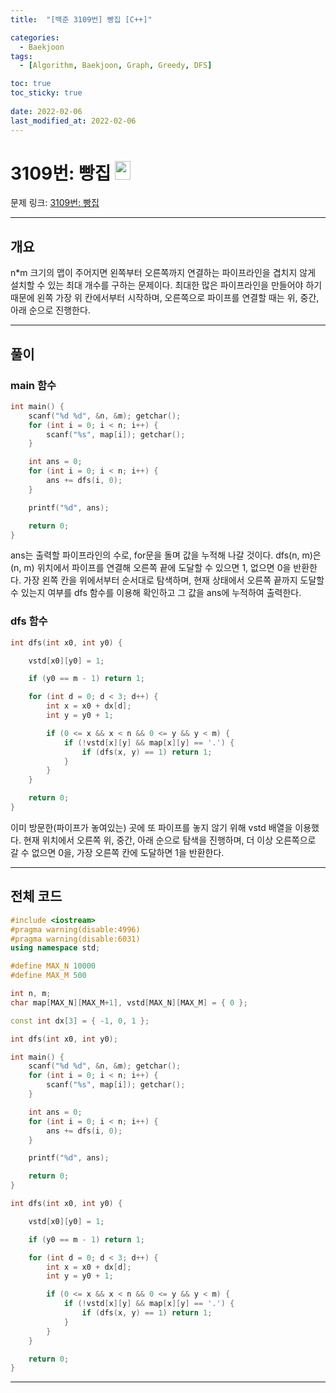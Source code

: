 ```yaml
---
title:  "[백준 3109번] 빵집 [C++]"

categories:
  - Baekjoon
tags:
  - [Algorithm, Baekjoon, Graph, Greedy, DFS]

toc: true
toc_sticky: true
 
date: 2022-02-06
last_modified_at: 2022-02-06
---
```


# 3109번: 빵집 <img src="https://d2gd6pc034wcta.cloudfront.net/tier/14.svg" width="25" height="30">

문제 링크: [3109번: 빵집](https://www.acmicpc.net/problem/1517 "bj3109")

***

## __개요__
n*m 크기의 맵이 주어지면 왼쪽부터 오른쪽까지 연결하는 파이프라인을 겹치지 않게 설치할 수 있는 최대 개수를 구하는 문제이다. 최대한 많은 파이프라인을 만들어야 하기 때문에 왼쪽 가장 위 칸에서부터 시작하며, 오른쪽으로 파이프를 연결할 때는 위, 중간, 아래 순으로 진행한다.

***

## __풀이__

### __main 함수__
```cpp
int main() {
	scanf("%d %d", &n, &m); getchar();
	for (int i = 0; i < n; i++) {
		scanf("%s", map[i]); getchar();
	}

	int ans = 0;
	for (int i = 0; i < n; i++) {
		ans += dfs(i, 0);
	}

	printf("%d", ans);

	return 0;
}
```
ans는 출력할 파이프라인의 수로, for문을 돌며 값을 누적해 나갈 것이다. dfs(n, m)은 (n, m) 위치에서 파이프를 연결해 오른쪽 끝에 도달할 수 있으면 1, 없으면 0을 반환한다. 가장 왼쪽 칸을 위에서부터 순서대로 탐색하며, 현재 상태에서 오른쪽 끝까지 도달할 수 있는지 여부를 dfs 함수를 이용해 확인하고 그 값을 ans에 누적하여 출력한다.


### __dfs 함수__
```cpp
int dfs(int x0, int y0) {

	vstd[x0][y0] = 1;

	if (y0 == m - 1) return 1;

	for (int d = 0; d < 3; d++) {
		int x = x0 + dx[d];
		int y = y0 + 1;

		if (0 <= x && x < n && 0 <= y && y < m) {
			if (!vstd[x][y] && map[x][y] == '.') {
				if (dfs(x, y) == 1) return 1;
			}
		}
	}

	return 0;
}
```
이미 방문한(파이프가 놓여있는) 곳에 또 파이프를 놓지 않기 위해 vstd 배열을 이용했다. 현재 위치에서 오른쪽 위, 중간, 아래 순으로 탐색을 진행하며, 더 이상 오른쪽으로 갈 수 없으면 0을, 가장 오른쪽 칸에 도달하면 1을 반환한다. 

***

## __전체 코드__

```cpp
#include <iostream> 
#pragma warning(disable:4996)
#pragma warning(disable:6031)
using namespace std;

#define MAX_N 10000
#define MAX_M 500

int n, m;
char map[MAX_N][MAX_M+1], vstd[MAX_N][MAX_M] = { 0 };

const int dx[3] = { -1, 0, 1 };

int dfs(int x0, int y0);

int main() {
	scanf("%d %d", &n, &m); getchar();
	for (int i = 0; i < n; i++) {
		scanf("%s", map[i]); getchar();
	}

	int ans = 0;
	for (int i = 0; i < n; i++) {
		ans += dfs(i, 0);
	}

	printf("%d", ans);

	return 0;
}

int dfs(int x0, int y0) {

	vstd[x0][y0] = 1;

	if (y0 == m - 1) return 1;

	for (int d = 0; d < 3; d++) {
		int x = x0 + dx[d];
		int y = y0 + 1;

		if (0 <= x && x < n && 0 <= y && y < m) {
			if (!vstd[x][y] && map[x][y] == '.') {
				if (dfs(x, y) == 1) return 1;
			}
		}
	}

	return 0;
}
```

***